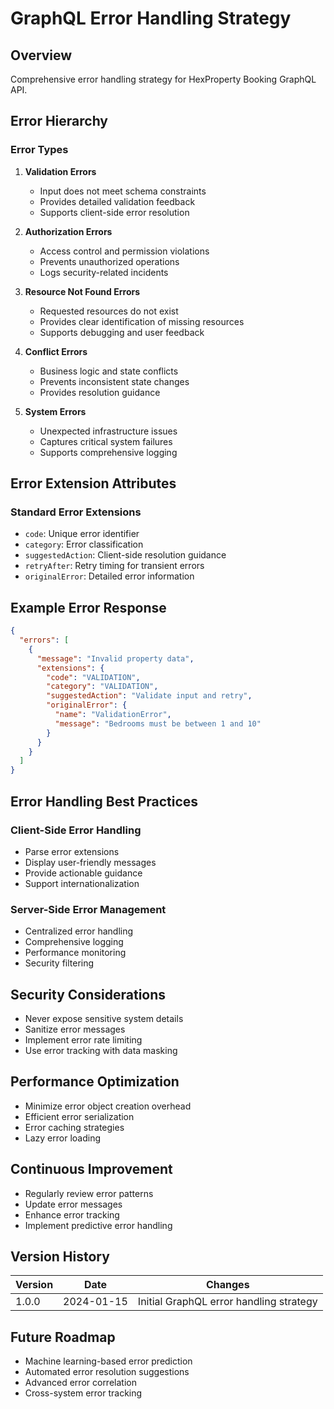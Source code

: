 # GraphQL Error Handling Strategy

## Overview
Comprehensive error handling strategy for HexProperty Booking GraphQL API.

## Error Hierarchy

### Error Types
1. **Validation Errors**
   - Input does not meet schema constraints
   - Provides detailed validation feedback
   - Supports client-side error resolution

2. **Authorization Errors**
   - Access control and permission violations
   - Prevents unauthorized operations
   - Logs security-related incidents

3. **Resource Not Found Errors**
   - Requested resources do not exist
   - Provides clear identification of missing resources
   - Supports debugging and user feedback

4. **Conflict Errors**
   - Business logic and state conflicts
   - Prevents inconsistent state changes
   - Provides resolution guidance

5. **System Errors**
   - Unexpected infrastructure issues
   - Captures critical system failures
   - Supports comprehensive logging

## Error Extension Attributes

### Standard Error Extensions
- `code`: Unique error identifier
- `category`: Error classification
- `suggestedAction`: Client-side resolution guidance
- `retryAfter`: Retry timing for transient errors
- `originalError`: Detailed error information

## Example Error Response

```json
{
  "errors": [
    {
      "message": "Invalid property data",
      "extensions": {
        "code": "VALIDATION",
        "category": "VALIDATION",
        "suggestedAction": "Validate input and retry",
        "originalError": {
          "name": "ValidationError",
          "message": "Bedrooms must be between 1 and 10"
        }
      }
    }
  ]
}
```

## Error Handling Best Practices

### Client-Side Error Handling
- Parse error extensions
- Display user-friendly messages
- Provide actionable guidance
- Support internationalization

### Server-Side Error Management
- Centralized error handling
- Comprehensive logging
- Performance monitoring
- Security filtering

## Security Considerations
- Never expose sensitive system details
- Sanitize error messages
- Implement error rate limiting
- Use error tracking with data masking

## Performance Optimization
- Minimize error object creation overhead
- Efficient error serialization
- Error caching strategies
- Lazy error loading

## Continuous Improvement
- Regularly review error patterns
- Update error messages
- Enhance error tracking
- Implement predictive error handling

## Version History
| Version | Date       | Changes |
|---------|------------|---------|
| 1.0.0   | 2024-01-15| Initial GraphQL error handling strategy |

## Future Roadmap
- Machine learning-based error prediction
- Automated error resolution suggestions
- Advanced error correlation
- Cross-system error tracking
